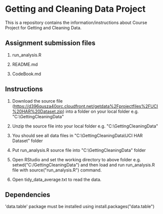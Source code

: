 Getting and Cleaning Data Project
===========

This is a repository contains the information/instructions about Course Project for Getting and Cleaning Data.

## Assignment submission files

1) run_analysis.R

2) README.md

3) CodeBook.md


## Instructions

1) Download the source file (https://d396qusza40orc.cloudfront.net/getdata%2Fprojectfiles%2FUCI%20HAR%20Dataset.zip) into a folder on your local folder e.g. "C:\GettingCleaningData\"

2) Unzip the source file into your local folder e.g. "C:\GettingCleaningData\"

3) You should see all data files in "C:\GettingCleaningData\UCI HAR Dataset" folder

4) Put run_analysis.R source file into "C:\GettingCleaningData\" folder

5) Open RStudio and set the working directory to above folder e.g. setwd("C:/GettingCleaningData") and then load and run run_analysis.R file with source("run_analysis.R") command.

6) Open tidy_data_average.txt to read the data. 

## Dependencies

'data.table' package must be installed using install.packages("data.table")

